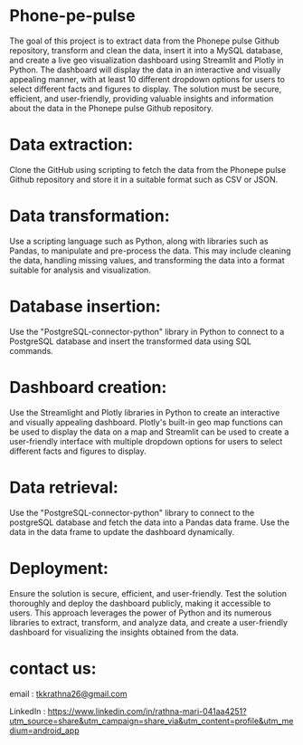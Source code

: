 # Phone-pe-pulse

The goal of this project is to extract data from the Phonepe pulse Github repository, transform and clean the data, insert it into a MySQL database, and
create a live geo visualization dashboard using Streamlit and Plotly in Python. The dashboard will display the data in an interactive and visually appealing manner,
with at least 10 different dropdown options for users to select different facts and figures to display. The solution must be secure, efficient, and user-friendly,
providing valuable insights and information about the data in the Phonepe pulse Github repository.

# Data extraction: 
Clone the GitHub using scripting to fetch the data from the Phonepe pulse Github repository and store it in a suitable format such as CSV or JSON.

# Data transformation: 
Use a scripting language such as Python, along with libraries such as Pandas, to manipulate and pre-process the data.
This may include cleaning the data, handling missing values, and transforming the data into a format suitable for analysis and visualization.

# Database insertion:
Use the "PostgreSQL-connector-python" library in Python to connect to a PostgreSQL database and insert the transformed data using SQL commands.

# Dashboard creation: 
Use the Streamlight and Plotly libraries in Python to create an interactive and visually appealing dashboard. 
Plotly's built-in geo map functions can be used to display the data on a map and Streamlit can be used to create a user-friendly interface with multiple dropdown options for users 
to select different facts and figures to display.

# Data retrieval: 
Use the "PostgreSQL-connector-python" library to connect to the postgreSQL database and fetch the data into a Pandas data frame.
Use the data in the data frame to update the dashboard dynamically.

# Deployment: 
Ensure the solution is secure, efficient, and user-friendly. 
Test the solution thoroughly and deploy the dashboard publicly, making it accessible to users.
This approach leverages the power of Python and its numerous libraries to extract, transform, and analyze data, and create a user-friendly dashboard for visualizing the insights obtained from the data.

# contact us:

email : tkkrathna26@gmail.com

LinkedIn : https://www.linkedin.com/in/rathna-mari-041aa4251?utm_source=share&utm_campaign=share_via&utm_content=profile&utm_medium=android_app
